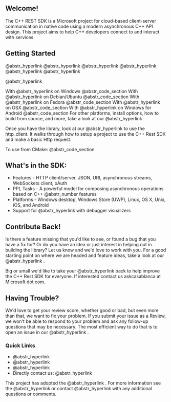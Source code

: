 ## Welcome!

The C++ REST SDK is a Microsoft project for cloud-based client-server communication in native code using a modern asynchronous C++ API design. This project aims to help C++ developers connect to and interact with services. 

## Getting Started

@abstr_hyperlink @abstr_hyperlink @abstr_hyperlink @abstr_hyperlink @abstr_hyperlink @abstr_hyperlink 

@abstr_hyperlink 

With @abstr_hyperlink on Windows @abstr_code_section With @abstr_hyperlink on Debian/Ubuntu @abstr_code_section With @abstr_hyperlink on Fedora @abstr_code_section With @abstr_hyperlink on OSX @abstr_code_section With @abstr_hyperlink on Windows for Android @abstr_code_section For other platforms, install options, how to build from source, and more, take a look at our @abstr_hyperlink .

Once you have the library, look at our @abstr_hyperlink to use the http_client. It walks through how to setup a project to use the C++ Rest SDK and make a basic Http request.

To use from CMake: @abstr_code_section 

## What's in the SDK:

  * Features - HTTP client/server, JSON, URI, asynchronous streams, WebSockets client, oAuth
  * PPL Tasks - A powerful model for composing asynchronous operations based on C++ @abstr_number features
  * Platforms - Windows desktop, Windows Store (UWP), Linux, OS X, Unix, iOS, and Android
  * Support for @abstr_hyperlink with debugger visualizers



## Contribute Back!

Is there a feature missing that you'd like to see, or found a bug that you have a fix for? Or do you have an idea or just interest in helping out in building the library? Let us know and we'd love to work with you. For a good starting point on where we are headed and feature ideas, take a look at our @abstr_hyperlink . 

Big or small we'd like to take your @abstr_hyperlink back to help improve the C++ Rest SDK for everyone. If interested contact us askcasablanca at Microsoft dot com. 

## Having Trouble?

We'd love to get your review score, whether good or bad, but even more than that, we want to fix your problem. If you submit your issue as a Review, we won't be able to respond to your problem and ask any follow-up questions that may be necessary. The most efficient way to do that is to open an issue in our @abstr_hyperlink . 

### Quick Links

  * @abstr_hyperlink 
  * @abstr_hyperlink 
  * @abstr_hyperlink 
  * Directly contact us: @abstr_hyperlink 



This project has adopted the @abstr_hyperlink . For more information see the @abstr_hyperlink or contact @abstr_hyperlink with any additional questions or comments.
